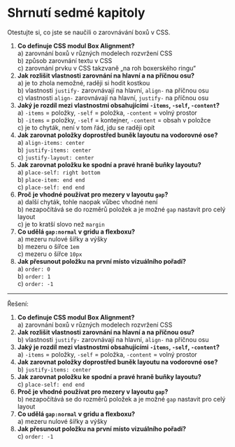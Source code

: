 # Shrnutí sedmé kapitoly

Otestujte si, co jste se naučili o zarovnávání boxů v CSS.

1. **Co definuje CSS modul Box Alignment?**  
a) zarovnání boxů v různých modelech rozvržení CSS  
b) způsob zarovnání textu v CSS  
c) zarovnání prvku v CSS takzvaně „na roh boxerského ringu“
1. **Jak rozlišit vlastnosti zarovnání na hlavní a na příčnou osu?**  
a) je to zhola nemožné, raději si hodit kostkou  
b) vlastnosti `justify-` zarovnávají na hlavní, `align-` na příčnou osu  
c) vlastnosti `align-` zarovnávají na hlavní, `justify-` na příčnou osu  
1. **Jaký je rozdíl mezi vlastnostmi obsahujícími `-items`, `-self`, `-content`?**  
a) `-items` = položky, `-self` = položka,  `-content` = volný prostor  
b) `-items` = položky, `-self` = kontejner, `-content` = obsah v položce  
c) je to  chyták, není v tom řád, jdu se raději opít  
1. **Jak zarovnat položky doprostřed buněk layoutu na vodorovné ose?**  
a) `align-items: center`  
b) `justify-items: center`  
c) `justify-layout: center`  
1. **Jak zarovnat položku ke spodní a pravé hraně buňky layoutu?**  
a) `place-self: right bottom`  
b) `place-item: end end`  
c) `place-self: end end`
1. **Proč je vhodné používat pro mezery v layoutu `gap`?**  
a) další chyták, tohle naopak vůbec vhodné není  
b) nezapočítává se do rozměrů položek a je možné `gap` nastavit pro celý layout  
c) je to kratší slovo než `margin`
1. **Co udělá `gap:normal` v gridu a flexboxu?**  
a) mezeru nulové šířky a výšky  
b) mezeru o šířce `1em`  
c) mezeru o šířce `10px`
1. **Jak přesunout položku na první místo vizuálního pořadí?**  
a) `order: 0`  
b) `order: 1`  
c) `order: -1`

---

Řešení:

1. **Co definuje CSS modul Box Alignment?**  
a) zarovnání boxů v různých modelech rozvržení CSS  
1. **Jak rozlišit vlastnosti zarovnání na hlavní a na příčnou osu?**  
b) vlastnosti `justify-` zarovnávají na hlavní, `align-` na příčnou osu  
1. **Jaký je rozdíl mezi vlastnostmi obsahujícími `-items`, `-self`, `-content`?**  
a) `-items` = položky, `-self` = položka,  `-content` = volný prostor  
1. **Jak zarovnat položky doprostřed buněk layoutu na vodorovné ose?**  
b) `justify-items: center`  
1. **Jak zarovnat položku ke spodní a pravé hraně buňky layoutu?**  
c) `place-self: end end`
1. **Proč je vhodné používat pro mezery v layoutu `gap`?**  
b) nezapočítává se do rozměrů položek a je možné `gap` nastavit pro celý layout  
1. **Co udělá `gap:normal` v gridu a flexboxu?**  
a) mezeru nulové šířky a výšky  
1. **Jak přesunout položku na první místo vizuálního pořadí?**  
c) `order: -1`
